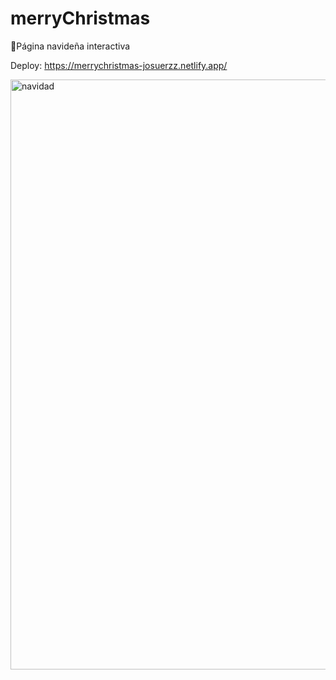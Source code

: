 # merryChristmas
🎄Página navideña interactiva

Deploy: https://merrychristmas-josuerzz.netlify.app/

<img width="944" alt="navidad" src="https://user-images.githubusercontent.com/116467977/205147715-26b7c8d2-82b7-4e31-81bd-ed4ec9f7d5d6.png">



